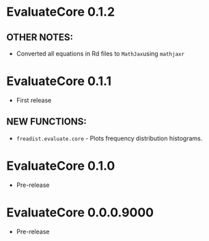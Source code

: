 # EvaluateCore  0.1.2

## OTHER NOTES: 
* Converted all equations in Rd files to `MathJax`using `mathjaxr`

# EvaluateCore  0.1.1

* First release

## NEW FUNCTIONS:
* `freadist.evaluate.core` - Plots frequency distribution histograms.

# EvaluateCore  0.1.0

* Pre-release

# EvaluateCore  0.0.0.9000

* Pre-release
